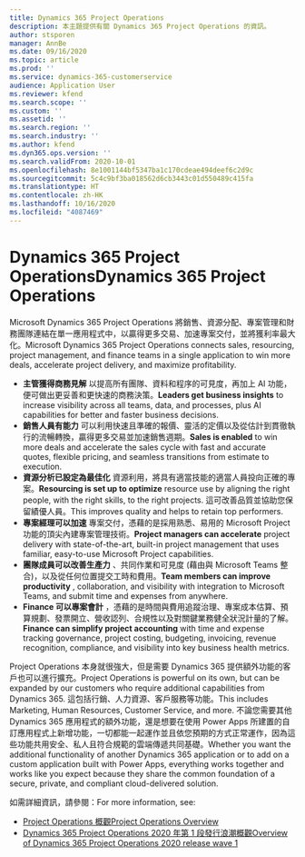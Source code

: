 ```yaml
---
title: Dynamics 365 Project Operations
description: 本主題提供有關 Dynamics 365 Project Operations 的資訊。
author: stsporen
manager: AnnBe
ms.date: 09/16/2020
ms.topic: article
ms.prod: ''
ms.service: dynamics-365-customerservice
audience: Application User
ms.reviewer: kfend
ms.search.scope: ''
ms.custom: ''
ms.assetid: ''
ms.search.region: ''
ms.search.industry: ''
ms.author: kfend
ms.dyn365.ops.version: ''
ms.search.validFrom: 2020-10-01
ms.openlocfilehash: 8e1001144bf5347ba1c170cdeae494deef6c2d9c
ms.sourcegitcommit: 5c4c9bf3ba018562d6cb3443c01d550489c415fa
ms.translationtype: HT
ms.contentlocale: zh-HK
ms.lasthandoff: 10/16/2020
ms.locfileid: "4087469"
---
```

# <a name="dynamics-365-project-operations"></a><span data-ttu-id="55df8-103">Dynamics 365 Project Operations</span><span class="sxs-lookup"><span data-stu-id="55df8-103">Dynamics 365 Project Operations</span></span>

<span data-ttu-id="55df8-104">Microsoft Dynamics 365 Project Operations 將銷售、資源分配、專案管理和財務團隊連結在單一應用程式中，以贏得更多交易、加速專案交付，並將獲利率最大化。</span><span class="sxs-lookup"><span data-stu-id="55df8-104">Microsoft Dynamics 365 Project Operations connects sales, resourcing, project management, and finance teams in a single application to win more deals, accelerate project delivery, and maximize profitability.</span></span>

-   <span data-ttu-id="55df8-105">**主管獲得商務見解** 以提高所有團隊、資料和程序的可見度，再加上 AI 功能，便可做出更妥善和更快速的商務決策。</span><span class="sxs-lookup"><span data-stu-id="55df8-105">**Leaders get business insights** to increase visibility across all teams, data, and processes, plus AI capabilities for better and faster business decisions.</span></span>
-   <span data-ttu-id="55df8-106">**銷售人員有能力** 可以利用快速且準確的報價、靈活的定價以及從估計到貫徹執行的流暢轉換，贏得更多交易並加速銷售週期。</span><span class="sxs-lookup"><span data-stu-id="55df8-106">**Sales is enabled** to win more deals and accelerate the sales cycle with fast and accurate quotes, flexible pricing, and seamless transitions from estimate to execution.</span></span>
-   <span data-ttu-id="55df8-107">**資源分析已設定為最佳化** 資源利用，將具有適當技能的適當人員投向正確的專案。</span><span class="sxs-lookup"><span data-stu-id="55df8-107">**Resourcing is set up to optimize** resource use by aligning the right people, with the right skills, to the right projects.</span></span> <span data-ttu-id="55df8-108">這可改善品質並協助您保留績優人員。</span><span class="sxs-lookup"><span data-stu-id="55df8-108">This improves quality and helps to retain top performers.</span></span>
-   <span data-ttu-id="55df8-109">**專案經理可以加速** 專案交付，憑藉的是採用熟悉、易用的 Microsoft Project 功能的頂尖內建專案管理技術。</span><span class="sxs-lookup"><span data-stu-id="55df8-109">**Project managers can accelerate** project delivery with state-of-the-art, built-in project management that uses familiar, easy-to-use Microsoft Project capabilities.</span></span>
-   <span data-ttu-id="55df8-110">**團隊成員可以改善生產力** 、共同作業和可見度 (藉由與 Microsoft Teams 整合)，以及從任何位置提交工時和費用。</span><span class="sxs-lookup"><span data-stu-id="55df8-110">**Team members can improve productivity** , collaboration, and visibility with integration to Microsoft Teams, and submit time and expenses from anywhere.</span></span>
-   <span data-ttu-id="55df8-111">**Finance 可以專案會計** ，憑藉的是時間與費用追蹤治理、專案成本估算、預算規劃、發票開立、營收認列、合規性以及對關鍵業務健全狀況計量的了解。</span><span class="sxs-lookup"><span data-stu-id="55df8-111">**Finance can simplify project accounting** with time and expense tracking governance, project costing, budgeting, invoicing, revenue recognition, compliance, and visibility into key business health metrics.</span></span>

<span data-ttu-id="55df8-112">Project Operations 本身就很強大，但是需要 Dynamics 365 提供額外功能的客戶也可以進行擴充。</span><span class="sxs-lookup"><span data-stu-id="55df8-112">Project Operations is powerful on its own, but can be expanded by our customers who require additional capabilities from Dynamics 365.</span></span> <span data-ttu-id="55df8-113">這包括行銷、人力資源、客戶服務等功能。</span><span class="sxs-lookup"><span data-stu-id="55df8-113">This includes Marketing, Human Resources, Customer Service, and more.</span></span> <span data-ttu-id="55df8-114">不論您需要其他 Dynamics 365 應用程式的額外功能，還是想要在使用 Power Apps 所建置的自訂應用程式上新增功能，一切都能一起運作並且依您預期的方式正常運作，因為這些功能共用安全、私人且符合規範的雲端傳遞共同基礎。</span><span class="sxs-lookup"><span data-stu-id="55df8-114">Whether you want the additional functionality of another Dynamics 365 application or to add on a custom application built with Power Apps, everything works together and works like you expect because they share the common foundation of a secure, private, and compliant cloud-delivered solution.</span></span>

<span data-ttu-id="55df8-115">如需詳細資訊，請參閱：</span><span class="sxs-lookup"><span data-stu-id="55df8-115">For more information, see:</span></span>

- [<span data-ttu-id="55df8-116">Project Operations 概觀</span><span class="sxs-lookup"><span data-stu-id="55df8-116">Project Operations Overview</span></span>](https://dynamics.microsoft.com/en-us/project-operations/overview/)
- [<span data-ttu-id="55df8-117">Dynamics 365 Project Operations 2020 年第 1 段發行浪潮概觀</span><span class="sxs-lookup"><span data-stu-id="55df8-117">Overview of Dynamics 365 Project Operations 2020 release wave 1</span></span>](https://docs.microsoft.com/dynamics365-release-plan/2020wave1/dynamics365-project-operations/)

